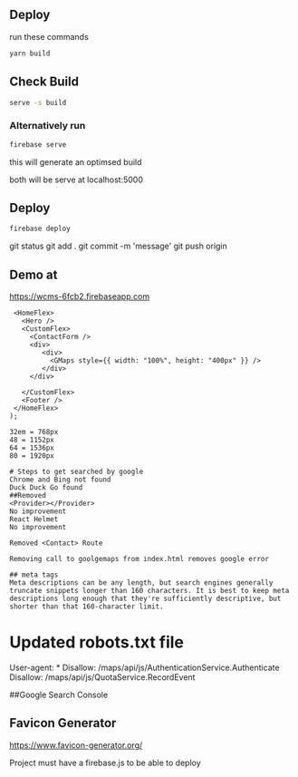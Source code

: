 ## Deploy

run these commands

```sh
yarn build
```

## Check Build

```sh
serve -s build
```

### Alternatively run

```sh
firebase serve
```

this will generate an optimsed build

both will be serve at localhost:5000

## Deploy

```sh
firebase deploy
```

git status
git add .
git commit -m 'message'
git push origin

## Demo at
https://wcms-6fcb2.firebaseapp.com

     <HomeFlex>
       <Hero />
       <CustomFlex>
         <ContactForm />
         <div>
            <div>
              <GMaps style={{ width: "100%", height: "400px" }} />
            </div>
         </div>
         
       </CustomFlex>
       <Footer />
     </HomeFlex>
    );

    32em = 768px
    48 = 1152px
    64 = 1536px
    80 = 1920px

    # Steps to get searched by google
    Chrome and Bing not found
    Duck Duck Go found
    ##Removed 
    <Provider></Provider>
    No improvement
    React Helmet
    No improvement

    Removed <Contact> Route

    Removing call to goolgemaps from index.html removes google error

    ## meta tags
    Meta descriptions can be any length, but search engines generally truncate snippets longer than 160 characters. It is best to keep meta descriptions long enough that they're sufficiently descriptive, but shorter than that 160-character limit.

# Updated robots.txt file
User-agent: *
Disallow: /maps/api/js/AuthenticationService.Authenticate
Disallow: /maps/api/js/QuotaService.RecordEvent

##Google Search Console

## Favicon Generator
https://www.favicon-generator.org/

Project must have a firebase.js to be able to deploy